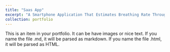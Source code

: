 ```yaml
---
title: "Saas App"
excerpt: "A Smartphone Application That Estimates Breathing Rate Through Unmodified Smartphones By Using Accelerometer Data"
collection: portfolio
---
```


This is an item in your portfolio. It can be have images or nice text. If you name the file .md, it will be parsed as markdown. If you name the file .html, it will be parsed as HTML. 
